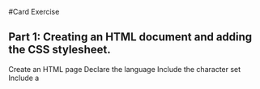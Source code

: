 #Card Exercise

## Part 1: Creating an HTML document and adding the CSS stylesheet.

Create an HTML page
Declare the language
Include the character set
Include a <title>
Add A link to an external stylesheet
Create your external stylesheet
Include the character set
Save it

## Part 2: Targeting without IDs or Classes.

There are three playing cards, each with a face side and a back, all inside a <figure> container. For right now every card is an ace.

Create the following selector blocks in your CSS file:

1. The figure
2. The cards
3. The back of each card (as a group)
4. The face of each card (as a group)
5. The first card
6. The second card
7. The last card
8. The face of each of those cards, individually (3 blocks)
9. The hearts and diamonds and the clubs and spades ( 2 blocks)
10. Any card being hovered.

1) The figure
2) The cards
3) The
